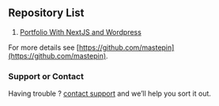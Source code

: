 ## Repository List


 1. [Portfolio With NextJS and Wordpress](https://repo.kelvink.id/serverside-portfolio/)


For more details see [https://github.com/mastepin](https://github.com/mastepin).


### Support or Contact

Having trouble ? [contact support](https://contact.kelvink.id) and we’ll help you sort it out.
